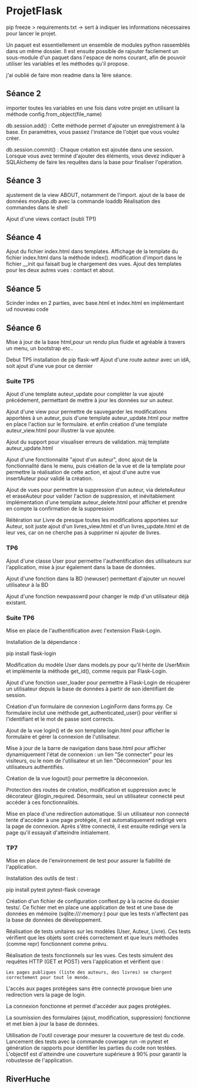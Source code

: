 # ProjetFlask
 
 pip freeze > requirements.txt -> sert à indiquer les informations nécessaires pour lancer le projet.

 Un paquet est essentiellement un ensemble de modules python rassemblés dans un même dossier. Il est ensuite possible de rajouter facilement un sous-module d'un paquet dans l'espace de noms courant, afin de pouvoir utiliser les variables et les méthodes qu'il propose.

 j'ai oublié de faire mon readme dans la 1ère séance.

## Séance 2
importer toutes les variables en une fois dans votre projet en utilisant la méthode
config.from_object(file_name)

db.session.add() : Cette méthode permet d'ajouter un enregistrement à la base. En paramètres,
vous passez l'instance de l'objet que vous voulez créer.

db.session.commit() : Chaque création est ajoutée dans une session. Lorsque vous avez terminé
d'ajouter des éléments, vous devez indiquer à SQLAlchemy de faire les requêtes dans la base pour
finaliser l'opération.

## Séance 3

ajustement de la view ABOUT, notamment de l'import. 
ajout de la base de données monApp.db avec la commande loaddb
Réalisation des commandes dans le shell

Ajout d'une views contact (oubli TP1)


## Séance 4

Ajout du fichier index.html dans templates.
Affichage de la template du fichier index.html dans la méthode index().
modification d'import dans le fichier __init qui faisait bug le chargement des vues.
Ajout des templates pour les deux autres vues : contact et about.

## Séance 5 

Scinder index en 2 parties, avec base.html et index.html en implémentant ud nouveau code

## Séance 6

Mise à jour de la base html,pour un rendu plus fluide et agréable à travers un menu, un bootstrap etc..

Debut TP5
installation de pip flask-wtf
Ajout d'une route auteur avec un idA, soit ajout d'une vue pour ce dernier

### Suite TP5

 Ajout d'une template auteur_update pour compléter la vue ajouté précédement, permettant de mettre à jour les données sur un auteur.

 Ajout d'une view pour permettre de sauvegarder les modifications apportées à un auteur, puis d'une template auteur_update.html pour mettre en place l'action sur le formulaire. et enfin création d'une template auteur_view.html pour illustrer la vue ajoutée.

Ajout du support pour visualiser erreurs de validation. màj template auteur_update.html

Ajout d'une fonctionnalité "ajout d'un auteur", donc ajout de la fonctionnalité dans le menu, puis création de la vue et de la template pour permettre la réalisation de cette action, et ajout d'une autre vue insertAuteur pour validé la création.

Ajout de vues pour permettre la suppression d'un auteur, via deleteAuteur et eraseAuteur pour valider l'action de suppression, et inévitablement implémentation d'une template auteur_delete.html pour afficher et prendre en compte la confirmation de la suppression

Réitération sur Livre de presque toutes les modifications apportées sur Auteur, soit juste ajout d'un livres_view.html et d'un livres_update.html et de leur ves, car on ne cherche pas à supprimer ni ajouter de livres.


### TP6

Ajout d'une classe User pour permettre l'authentification des utilisateurs sur l'application, mise à jour également dans la base de données.

Ajout d'une fonction dans la BD (newuser) permettant d'ajouter un nouvel utilisateur à la BD

Ajout d'une fonction newpasswrd pour changer le mdp d'un utilisateur déjà existant.

### Suite TP6

Mise en place de l'authentification avec l'extension Flask-Login.

Installation de la dépendance :

pip install flask-login

Modification du modèle User dans models.py pour qu'il hérite de UserMixin et implémente la méthode get_id(), comme requis par Flask-Login.

Ajout d'une fonction user_loader pour permettre à Flask-Login de récupérer un utilisateur depuis la base de données à partir de son identifiant de session.

Création d'un formulaire de connexion LoginForm dans forms.py. Ce formulaire inclut une méthode get_authenticated_user() pour vérifier si l'identifiant et le mot de passe sont corrects.

Ajout de la vue login() et de son template login.html pour afficher le formulaire et gérer la connexion de l'utilisateur.

Mise à jour de la barre de navigation dans base.html pour afficher dynamiquement l'état de connexion : un lien "Se connecter" pour les visiteurs, ou le nom de l'utilisateur et un lien "Déconnexion" pour les utilisateurs authentifiés.

Création de la vue logout() pour permettre la déconnexion.

Protection des routes de création, modification et suppression avec le décorateur @login_required. Désormais, seul un utilisateur connecté peut accéder à ces fonctionnalités.

Mise en place d'une redirection automatique. Si un utilisateur non connecté tente d'accéder à une page protégée, il est automatiquement redirigé vers la page de connexion. Après s'être connecté, il est ensuite redirigé vers la page qu'il essayait d'atteindre initialement.

### TP7

Mise en place de l'environnement de test pour assurer la fiabilité de l'application.

Installation des outils de test :

pip install pytest pytest-flask coverage

Création d'un fichier de configuration conftest.py à la racine du dossier tests/. Ce fichier met en place une application de test et une base de données en mémoire (sqlite:///:memory:) pour que les tests n'affectent pas la base de données de développement.

Réalisation de tests unitaires sur les modèles (User, Auteur, Livre). Ces tests vérifient que les objets sont créés correctement et que leurs méthodes (comme repr) fonctionnent comme prévu.

Réalisation de tests fonctionnels sur les vues. Ces tests simulent des requêtes HTTP (GET et POST) vers l'application et vérifient que :

    Les pages publiques (liste des auteurs, des livres) se chargent correctement pour tout le monde. 

L'accès aux pages protégées sans être connecté provoque bien une redirection vers la page de login.

La connexion fonctionne et permet d'accéder aux pages protégées.

La soumission des formulaires (ajout, modification, suppression) fonctionne et met bien à jour la base de données.

Utilisation de l'outil coverage pour mesurer la couverture de test du code. Lancement des tests avec la commande coverage run -m pytest et génération de rapports pour identifier les parties du code non testées. L'objectif est d'atteindre une couverture supérieure à 90% pour garantir la robustesse de l'application.

## RiverHuche

